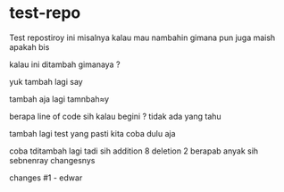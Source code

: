 # test-repo

Test repostiroy
ini misalnya kalau mau nambahin 
gimana pun juga maish apakah bis

kalau ini ditambah gimanaya ?

yuk tambah lagi say

tambah aja lagi
tamnbah≈y

berapa line of code sih kalau begini ?
tidak ada yang tahu

tambah lagi
test
yang pasti kita coba dulu aja

coba tditambah lagi
 tadi sih addition 8 deletion 2 
berapab anyak sih sebnenray changesnys

changes #1 - edwar